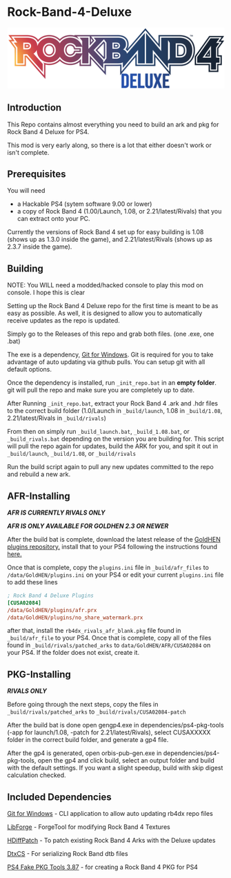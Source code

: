 # Rock-Band-4-Deluxe

![Header Image](dependencies/header.png)

## Introduction

This Repo contains almost everything you need to build an ark and pkg for Rock Band 4 Deluxe for PS4.

This mod is very early along, so there is a lot that either doesn't work or isn't complete.

## Prerequisites

You will need

- a Hackable PS4 (sytem software 9.00 or lower)
- a copy of Rock Band 4 (1.00/Launch, 1.08, or 2.21/latest/Rivals) that you can extract onto your PC.

Currently the versions of Rock Band 4 set up for easy building is 1.08 (shows up as 1.3.0 inside the game), and 2.21/latest/Rivals (shows up as 2.3.7 inside the game).

## Building

NOTE: You WILL need a modded/hacked console to play this mod on console. I hope this is clear

Setting up the Rock Band 4 Deluxe repo for the first time is meant to be as easy as possible.
As well, it is designed to allow you to automatically receive updates as the repo is updated.

Simply go to the Releases of this repo and grab both files. (one .exe, one .bat)

The exe is a dependency, [Git for Windows](https://gitforwindows.org/).
Git is required for you to take advantage of auto updating via github pulls.
You can setup git with all default options.

Once the dependency is installed, run `_init_repo.bat` in an **empty folder**. git will pull the repo and make sure you are completely up to date.

After Running `_init_repo.bat`, extract your Rock Band 4 .ark and .hdr files to the correct build folder (1.0/Launch in `_build/launch`, 1.08 in `_build/1.08`, 2.21/latest/Rivals in `_build/rivals`)

From then on simply run `_build_launch.bat`, `_build_1.08.bat`, or `_build_rivals.bat` depending on the version you are building for. This script will pull the repo again for updates, build the ARK for you, and spit it out in `_build/launch`, `_build/1.08`, or `_build/rivals`

Run the build script again to pull any new updates committed to the repo and rebuild a new ark.

## AFR-Installing

***AFR IS CURRENTLY RIVALS ONLY***

***AFR IS ONLY AVAILABLE FOR GOLDHEN 2.3 OR NEWER***

After the build bat is complete, download the latest release of the [GoldHEN plugins repository.](https://github.com/GoldHEN/GoldHEN_Plugins_Repository/releases/latest) install that to your PS4 following the instructions found [here.](https://github.com/GoldHEN/GoldHEN_Plugins_Repository#getting-started)

Once that is complete, copy the `plugins.ini` file in `_build/afr_files` to `/data/GoldHEN/plugins.ini` on your PS4 or edit your current `plugins.ini` file to add these lines

```ini
; Rock Band 4 Deluxe Plugins
[CUSA02084]
/data/GoldHEN/plugins/afr.prx
/data/GoldHEN/plugins/no_share_watermark.prx
```

after that, install the `rb4dx_rivals_afr_blank.pkg` file found in `_build/afr_file` to your PS4. Once that is complete, copy all of the files found in `_build/rivals/patched_arks` to `data/GoldHEN/AFR/CUSA02084` on your PS4. If the folder does not exist, create it.

## PKG-Installing

***RIVALS ONLY***

Before going through the next steps, copy the files in `_build/rivals/patched_arks` to `_build/rivals/CUSA02084-patch`

After the build bat is done open gengp4.exe in dependencies/ps4-pkg-tools (-app for launch/1.08, -patch for 2.21/latest/Rivals), select CUSAXXXXX folder in the correct build folder, and generate a gp4 file.

After the gp4 is generated, open orbis-pub-gen.exe in dependencies/ps4-pkg-tools, open the gp4 and click build, select an output folder and build with the default settings. If you want a slight speedup, build with skip digest calculation checked.

## Included Dependencies

[Git for Windows](https://gitforwindows.org/) - CLI application to allow auto updating rb4dx repo files

[LibForge](https://github.com/mtolly/LibForge) - ForgeTool for modifying Rock Band 4 Textures

[HDiffPatch](https://github.com/sisong/HDiffPatch) - To patch existing Rock Band 4 Arks with the Deluxe updates

[DtxCS](https://github.com/InvoxiPlayGames/DtxCS) - For serializing Rock Band dtb files

[PS4 Fake PKG Tools 3.87](https://github.com/CyB1K/PS4-Fake-PKG-Tools-3.87) - for creating a Rock Band 4 PKG for PS4
